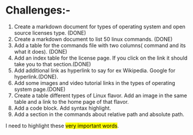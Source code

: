 
# Challenges:-
1) Create a markdown document for types of operating system and open source licenses type. (DONE)
2) Create a markdown document to list 50 linux commands. (DONE)
3) Add a table for the commands file with two columns( command and its what it does). (DONE)
4) Add an index table for the license page. If you click on the link it should take you to that section.(DONE)
5) Add additional link as hyperlink to say for ex Wikipedia. Google for hyperlink.(DONE).
6) Add some images and video tutorial links in the types of operating system page.(DONE)
7) Create a table different types of Linux flavor. Add an image in the same table and a link to the home page of that flavor.
8) Add a code block. Add syntax highlight.
9) Add a section in the commands about relative path and absolute path.

I need to highlight these <mark>very important words</mark>.
